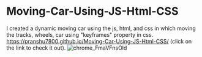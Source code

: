# Moving-Car-Using-JS-Html-CSS
I created a dynamic moving car using the js, html, and css in which moving the tracks, wheels, car using "keyframes" property in css.
https://pranshu7800.github.io/Moving-Car-Using-JS-Html-CSS/ (click on the link to check it out).
![chrome_FmaVFnsOld](https://user-images.githubusercontent.com/25563231/104759599-269d2880-5786-11eb-85e3-4eb31d64f365.png)
